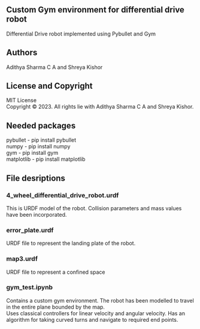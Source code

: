 ## Custom Gym environment for differential drive robot
Differential Drive robot implemented using Pybullet and Gym
## Authors
Adithya Sharma C A and Shreya Kishor
## License and Copyright
MIT License<br/>
Copyright © 2023. All rights lie with Adithya Sharma C A and Shreya Kishor.
## Needed packages
pybullet - pip install pybullet <br/>
numpy - pip install numpy <br/>
gym - pip install gym <br/>
matplotlib - pip install matplotlib
## File desriptions
### 4_wheel_differential_drive_robot.urdf
This is URDF model of the robot. Collision parameters and mass values have been incorporated.
### error_plate.urdf
URDF file to represent the landing plate of the robot.
### map3.urdf
URDF file to represent a confined space
### gym_test.ipynb
Contains a custom gym environment.
The robot has been modelled to travel in the entire plane bounded by the map.<br/>
Uses classical controllers for linear velocity and angular velocity. Has an algorithm for taking curved turns and navigate to required end points.
